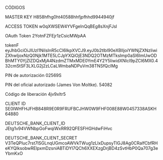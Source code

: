 CÓDIGOS

MASTER KEY
H858hfhg0ht40588hhfjpfhhd9944940jf


ACCESS TOKEN
w0qXWSEW4YVFgeInQqBEg8sXnjFJsl

OAuth Token
2YotnFZFEjr1zCsicMWpAA

tokenF
eyJhbGciOiJIUzI1NiIsInR5cCI6IkpXVCJ9.eyJ0b2tlbl90eXBlIjoiYWNjZXNzIiwiZXhwIjoxNzQ0Njk1MTE5LCJpYXQiOjE3NDQ2OTMzMTksImp0aSI6ImUwODBhMTY0YjZlZDQxMjA4NzdmZTMxMDE0YmE4Y2Y5IiwidXNlcl9pZCI6MX0.432cmStSF3LXLG2j2zLCaLWmbaNDPuVm38TNSfQclMg



PIN de autorización
02569S

PIN del oficial autorizado (James Von Moltke).
54082

Código de liberación
4jv9xltr5


CLIENT ID
SE0IWHFHJFHB848R9E0R9FRUFBCJHW0W9FHF008E88W0457338ASKH64880

DEUTSCHE_BANK_CLIENT_ID
JEtg1v94VWNbpGoFwqiWxRR92QFESFHGHdwFiHvc

DEUTSCHE_BANK_CLIENT_SECRET 
V3TeQPIuc7rst7lSGLnqUGmcoAWVkTWug1zLlxDupsyTlGJ8Ag0CRalfCbfRHeKYQlksobwRElpxmDzsniABTiDYl7QCh6XXEXzgDrjBD4zSvtHbP0Qa707g3eYbmKxO




